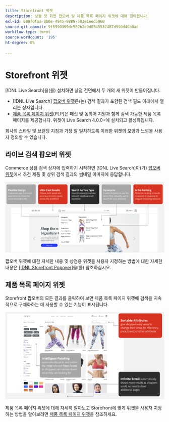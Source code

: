 ```yaml
---
title: Storefront 위젯
description: 상점 첫 화면 팝오버 및 제품 목록 페이지 위젯에 대해 알아봅니다.
exl-id: 689f0faa-8b0e-4945-9889-503e1eed5960
source-git-commit: 9f5990309dc952b2e9d8545532487d990d40b0ad
workflow-type: tm+mt
source-wordcount: '195'
ht-degree: 0%

---
```


# Storefront 위젯

[!DNL Live Search]을(를) 설치하면 상점 전면에서 두 개의 새 위젯이 만들어집니다.

- [!DNL Live Search] [팝오버 위젯](storefront-popover.md)은(는) 검색 결과가 포함된 검색 필드 아래에서 열리는 상자입니다.
- [제품 목록 페이지 위젯](plp-styling.md)(PLP)은 패싯 및 동의어 지원과 함께 검색 가능한 제품 목록 페이지를 제공합니다. 위젯이 Live Search 4.0.0+에 설치되고 활성화됩니다.

회사의 스타일 및 브랜딩 지침과 가장 잘 일치하도록 이러한 위젯의 모양과 느낌을 사용자 정의할 수 있습니다.

## 라이브 검색 팝오버 위젯

Commerce 상점 검색 상자에 입력하기 시작하면 [!DNL Live Search]이(가) [팝오버 위젯](storefront-popover.md)에서 추천 제품 및 상위 검색 결과의 썸네일 이미지에 응답합니다.

![팝오버 위젯](assets/ls-search-popover.png)

팝오버 위젯에 대한 자세한 내용 및 상점용 위젯을 사용자 지정하는 방법에 대한 자세한 내용은 [[!DNL Storefront Popover]](storefront-popover.md)을(를) 참조하십시오.

## 제품 목록 페이지 위젯

Storefront 팝오버의 모든 결과를 클릭하여 보면 제품 목록 페이지 위젯에 검색을 지속적으로 구체화하는 데 사용할 수 있는 기능이 표시됩니다.

![제품 목록 페이지 위젯](assets/ls-plp.png)

제품 목록 페이지 위젯에 대해 자세히 알아보고 Storefront에 맞게 위젯을 사용자 지정하는 방법을 알아보려면 [제품 목록 페이지 위젯](plp-styling.md)을 참조하세요.
